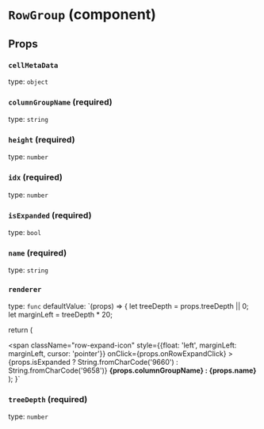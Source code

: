 `RowGroup` (component)
======================



Props
-----

### `cellMetaData`

type: `object`


### `columnGroupName` (required)

type: `string`


### `height` (required)

type: `number`


### `idx` (required)

type: `number`


### `isExpanded` (required)

type: `bool`


### `name` (required)

type: `string`


### `renderer`

type: `func`
defaultValue: `(props) => {
  let treeDepth = props.treeDepth || 0;
  let marginLeft = treeDepth * 20;

  return (
    <div>
      <span className="row-expand-icon" style={{float: 'left', marginLeft: marginLeft, cursor: 'pointer'}} onClick={props.onRowExpandClick} >{props.isExpanded ? String.fromCharCode('9660') : String.fromCharCode('9658')}</span>
      <strong>{props.columnGroupName} : {props.name}</strong>
    </div>);
}`


### `treeDepth` (required)

type: `number`

